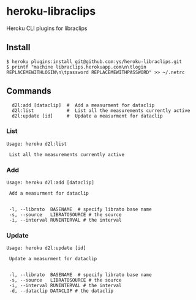 heroku-libraclips
=================

Heroku CLI plugins for libraclips

## Install

```
$ heroku plugins:install git@github.com:ys/heroku-libraclips.git
$ printf "machine libraclips.herokuapp.com\n\tlogin REPLACEMEWITHLOGIN\n\tpassword REPLACEMEWITHPASSWORD" >> ~/.netrc
```


## Commands

```
  d2l:add [dataclip]  #  Add a measurment for dataclip
  d2l:list            #  List all the measurements currently active
  d2l:update [id]     #  Update a measurment for dataclip
```

### List

```
Usage: heroku d2l:list

 List all the measurements currently active
```

### Add 

```
Usage: heroku d2l:add [dataclip]

 Add a measurment for dataclip


 -l, --librato  BASENAME  # specify librato base name
 -s, --source   LIBRATOSOURCE # the source
 -i, --interval RUNINTERVAL # the interval
```

### Update

```
Usage: heroku d2l:update [id]

 Update a measurment for dataclip


 -l, --librato  BASENAME  # specify librato base name
 -s, --source   LIBRATOSOURCE # the source
 -i, --interval RUNINTERVAL # the interval
 -d, --dataclip DATACLIP # the dataclip
```
